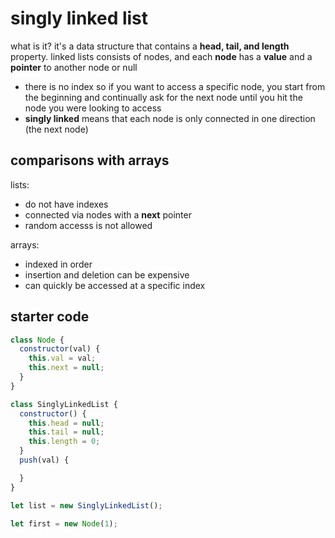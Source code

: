 # singly linked list

what is it?
it's a data structure that contains a **head, tail, and length** property. linked lists consists of nodes, and each **node** has a **value** and a **pointer** to another node or null
- there is no index so if you want to access a specific node, you start from the beginning and continually ask for the next node until you hit the node you were looking to access
- **singly linked** means that each node is only connected in one direction (the next node)

## comparisons with arrays

lists:
- do not have indexes
- connected via nodes with a **next** pointer
- random accesss is not allowed

arrays:
- indexed in order
- insertion and deletion can be expensive
- can quickly be accessed at a specific index

## starter code
```js
class Node {
  constructor(val) {
    this.val = val;
    this.next = null;
  }
}

class SinglyLinkedList {
  constructor() {
    this.head = null;
    this.tail = null;
    this.length = 0;
  }
  push(val) {

  }
}

let list = new SinglyLinkedList();

let first = new Node(1);
```


















